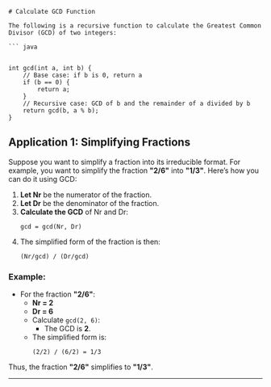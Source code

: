 

```
# Calculate GCD Function

The following is a recursive function to calculate the Greatest Common Divisor (GCD) of two integers:

``` java


int gcd(int a, int b) {
    // Base case: if b is 0, return a
    if (b == 0) {
        return a;
    }
    // Recursive case: GCD of b and the remainder of a divided by b
    return gcd(b, a % b);
}
```

## Application 1: Simplifying Fractions

Suppose you want to simplify a fraction into its irreducible format. For example, you want to simplify the fraction **"2/6"** into **"1/3"**. Here’s how you can do it using GCD:

1. **Let Nr** be the numerator of the fraction.
2. **Let Dr** be the denominator of the fraction.
3. **Calculate the GCD** of Nr and Dr:
   ```
   gcd = gcd(Nr, Dr)
   ```
4. The simplified form of the fraction is then:
   ```
   (Nr/gcd) / (Dr/gcd)
   ```

### Example:

- For the fraction **"2/6"**:
  - **Nr = 2**
  - **Dr = 6**
  - Calculate `gcd(2, 6)`:
    - The GCD is **2**.
  - The simplified form is:
    ```
    (2/2) / (6/2) = 1/3
    ```

Thus, the fraction **"2/6"** simplifies to **"1/3"**.


----


